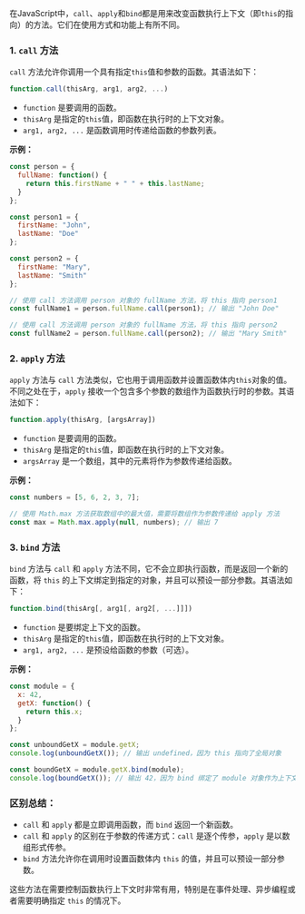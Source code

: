 在JavaScript中，`call`、`apply`和`bind`都是用来改变函数执行上下文（即`this`的指向）的方法。它们在使用方式和功能上有所不同。

### 1. `call` 方法

`call` 方法允许你调用一个具有指定`this`值和参数的函数。其语法如下：

```javascript
function.call(thisArg, arg1, arg2, ...)
```

- `function` 是要调用的函数。
- `thisArg` 是指定的`this`值，即函数在执行时的上下文对象。
- `arg1, arg2, ...` 是函数调用时传递给函数的参数列表。

**示例：**

```javascript
const person = {
  fullName: function() {
    return this.firstName + " " + this.lastName;
  }
};

const person1 = {
  firstName: "John",
  lastName: "Doe"
};

const person2 = {
  firstName: "Mary",
  lastName: "Smith"
};

// 使用 call 方法调用 person 对象的 fullName 方法，将 this 指向 person1
const fullName1 = person.fullName.call(person1); // 输出 "John Doe"

// 使用 call 方法调用 person 对象的 fullName 方法，将 this 指向 person2
const fullName2 = person.fullName.call(person2); // 输出 "Mary Smith"
```

### 2. `apply` 方法

`apply` 方法与 `call` 方法类似，它也用于调用函数并设置函数体内`this`对象的值。不同之处在于，`apply` 接收一个包含多个参数的数组作为函数执行时的参数。其语法如下：

```javascript
function.apply(thisArg, [argsArray])
```

- `function` 是要调用的函数。
- `thisArg` 是指定的`this`值，即函数在执行时的上下文对象。
- `argsArray` 是一个数组，其中的元素将作为参数传递给函数。

**示例：**

```javascript
const numbers = [5, 6, 2, 3, 7];

// 使用 Math.max 方法获取数组中的最大值，需要将数组作为参数传递给 apply 方法
const max = Math.max.apply(null, numbers); // 输出 7
```

### 3. `bind` 方法

`bind` 方法与 `call` 和 `apply` 方法不同，它不会立即执行函数，而是返回一个新的函数，将 `this` 的上下文绑定到指定的对象，并且可以预设一部分参数。其语法如下：

```javascript
function.bind(thisArg[, arg1[, arg2[, ...]]])
```

- `function` 是要绑定上下文的函数。
- `thisArg` 是指定的`this`值，即函数在执行时的上下文对象。
- `arg1, arg2, ...` 是预设给函数的参数（可选）。

**示例：**

```javascript
const module = {
  x: 42,
  getX: function() {
    return this.x;
  }
};

const unboundGetX = module.getX;
console.log(unboundGetX()); // 输出 undefined，因为 this 指向了全局对象

const boundGetX = module.getX.bind(module);
console.log(boundGetX()); // 输出 42，因为 bind 绑定了 module 对象作为上下文
```

### 区别总结：

- `call` 和 `apply` 都是立即调用函数，而 `bind` 返回一个新函数。
- `call` 和 `apply` 的区别在于参数的传递方式：`call` 是逐个传参，`apply` 是以数组形式传参。
- `bind` 方法允许你在调用时设置函数体内 `this` 的值，并且可以预设一部分参数。

这些方法在需要控制函数执行上下文时非常有用，特别是在事件处理、异步编程或者需要明确指定 `this` 的情况下。